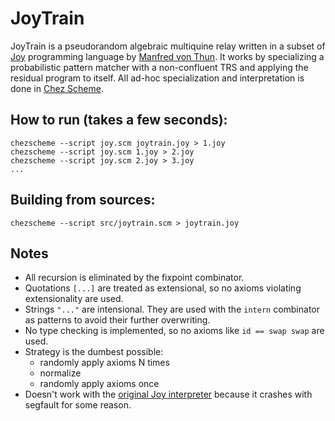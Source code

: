 # JoyTrain

JoyTrain is a pseudorandom algebraic multiquine relay written in a subset of [Joy](https://www.kevinalbrecht.com/code/joy-mirror/joy.html) programming language by [Manfred von Thun](http://fogus.me/important/von-thun/). It works by specializing a probabilistic pattern matcher with a non-confluent TRS and applying the residual program to itself. All ad-hoc specialization and interpretation is done in [Chez Scheme](https://cisco.github.io/ChezScheme/).

## How to run (takes a few seconds):

```
chezscheme --script joy.scm joytrain.joy > 1.joy
chezscheme --script joy.scm 1.joy > 2.joy
chezscheme --script joy.scm 2.joy > 3.joy
...
```

## Building from sources:

```
chezscheme --script src/joytrain.scm > joytrain.joy
```

## Notes

* All recursion is eliminated by the fixpoint combinator.
* Quotations `[...]` are treated as extensional, so no axioms violating extensionality are used.
* Strings `"..."` are intensional. They are used with the `intern` combinator as patterns to avoid their further overwriting.
* No type checking is implemented, so no axioms like `id == swap swap` are used.
* Strategy is the dumbest possible:
  * randomly apply axioms N times
  * normalize
  * randomly apply axioms once
* Doesn't work with the [original Joy interpreter](https://github.com/Wodan58/Joy) because it crashes with segfault for some reason.
